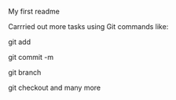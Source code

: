 My first readme

Carrried out more tasks using Git commands like:

git add

git commit -m

git branch

git checkout and many more

